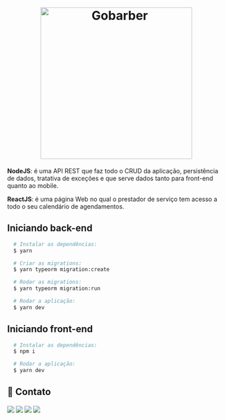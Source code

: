<h1 align="center">
    <img alt="Gobarber" src="https://ik.imagekit.io/hwyksvj4iv/gobarber_19xmN2BUU.svg" width="350px" />
</h1>


**NodeJS**: é uma API REST que faz todo o CRUD da aplicação, persistência de dados, tratativa de exceções e que serve dados tanto para front-end quanto ao mobile.

**ReactJS**: é uma página Web no qual o prestador de serviço tem acesso a todo o seu calendário de agendamentos.

## Iniciando back-end
```bash
  # Instalar as dependências:
  $ yarn

  # Criar as migrations:
  $ yarn typeorm migration:create

  # Rodar as migrations:
  $ yarn typeorm migration:run

  # Rodar a aplicação:
  $ yarn dev
```

## Iniciando front-end
```bash
  # Instalar as dependências:
  $ npm i

  # Rodar a aplicação:
  $ yarn dev
```

##  💛 Contato

<div style="margin-top: 20px">
  <a href="https://wa.me/qr/RTYW74WDLJHBC1" target="_blank"><img src="https://img.shields.io/badge/WhatsApp-25D366?style=for-the-badge&logo=whatsapp&logoColor=white" target="_blank"></a> 
  <a href = "mailto:jonesbass.tb@gmail.com"><img src="https://img.shields.io/badge/Gmail-D14836?style=for-the-badge&logo=gmail&logoColor=white" target="_blank"></a>
  <a href="https://www.linkedin.com/in/jones-souza-58a31a177/" target="_blank"><img src="https://img.shields.io/badge/-LinkedIn-%230077B5?style=for-the-badge&logo=linkedin&logoColor=white" target="_blank"></a> 
  <a href="https://www.instagram.com/jonesbass_/" target="_blank"><img src="https://img.shields.io/badge/-Instagram-%23E4405F?style=for-the-badge&logo=instagram&logoColor=white" target="_blank"></a> 
</div>
